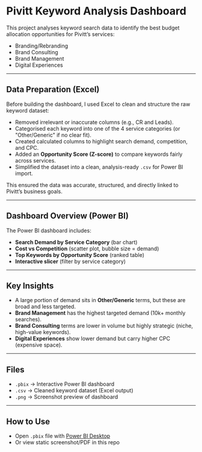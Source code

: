 # Pivitt Keyword Analysis Dashboard

This project analyses keyword search data to identify the best budget allocation opportunities for Pivitt’s services:

- Branding/Rebranding  
- Brand Consulting  
- Brand Management  
- Digital Experiences  

---

## Data Preparation (Excel)

Before building the dashboard, I used Excel to clean and structure the raw keyword dataset:  
- Removed irrelevant or inaccurate columns (e.g., CR and Leads).  
- Categorised each keyword into one of the 4 service categories (or "Other/Generic" if no clear fit).  
- Created calculated columns to highlight search demand, competition, and CPC.  
- Added an **Opportunity Score (Z-score)** to compare keywords fairly across services.  
- Simplified the dataset into a clean, analysis-ready `.csv` for Power BI import.  

This ensured the data was accurate, structured, and directly linked to Pivitt’s business goals.  

---

## Dashboard Overview (Power BI)

The Power BI dashboard includes:  
- **Search Demand by Service Category** (bar chart)  
- **Cost vs Competition** (scatter plot, bubble size = demand)  
- **Top Keywords by Opportunity Score** (ranked table)  
- **Interactive slicer** (filter by service category)  

---

## Key Insights

- A large portion of demand sits in **Other/Generic** terms, but these are broad and less targeted.  
- **Brand Management** has the highest targeted demand (10k+ monthly searches).  
- **Brand Consulting** terms are lower in volume but highly strategic (niche, high-value keywords).  
- **Digital Experiences** show lower demand but carry higher CPC (expensive space).  

---

## Files
- `.pbix` → Interactive Power BI dashboard  
- `.csv` → Cleaned keyword dataset (Excel output)  
- `.png` → Screenshot preview of dashboard  

---

## How to Use
- Open `.pbix` file with [Power BI Desktop](https://powerbi.microsoft.com/desktop/)  
- Or view static screenshot/PDF in this repo  
